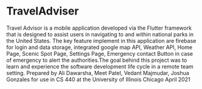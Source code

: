 # TravelAdviser


Travel Advisor is a mobile application developed via the Flutter framework that is designed to assist users in navigating to and within national parks in 
the United States.	The key feature implement in this application are firebase for login and data storage, integrated google map API, Weather API, Home Page, 
Scenic Spot Page, Settings Page, Emergency contact Button in case of emergency to alert the authorities.The goal behind this project was to learn and experience 
the software development life cycle in a remote team setting. 
Prepared by Ali Dawarsha, Meet Patel, Vedant Majmudar, Joshua Gonzales for use in CS 440 at the University of Illinois Chicago April 2021
